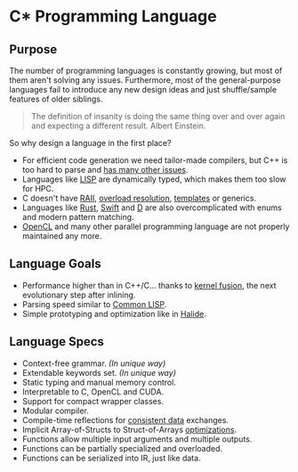 # C* Programming Language

## Purpose

The number of programming languages is constantly growing, but most of them aren't solving any issues. Furthermore, most of the general-purpose languages fail to introduce any new design ideas and just shuffle/sample features of older siblings.

> The definition of insanity is doing the same thing over and over again and expecting a different result. Albert Einstein.

So why design a language in the first place?

- For efficient code generation we need tailor-made compilers, but C++ is too hard to parse and [has many other issues](https://yosefk.com/c++fqa/index.html).
- Languages like [LISP](https://en.wikipedia.org/wiki/Lisp_(programming_language)) are dynamically typed, which makes them too slow for HPC.
- C doesn't have [RAII](https://en.cppreference.com/w/cpp/language/raii), [overload resolution](https://en.cppreference.com/w/cpp/language/overload_resolution), [templates](https://en.cppreference.com/w/cpp/language/templates) or generics.
- Languages like [Rust](https://www.rust-lang.org), [Swift](https://developer.apple.com/swift/) and [D](https://dlang.org) are also overcomplicated with enums and modern pattern matching.
- [OpenCL](https://www.khronos.org/opencl/) and many other parallel programming language are not properly maintained any more.

## Language Goals

- Performance higher than in C++/C... thanks to [kernel fusion](https://arxiv.org/abs/1305.1183), the next evolutionary step after inlining.
- Parsing speed similar to [Common LISP](https://lisp-lang.org).
- Simple prototyping and optimization like in [Halide](https://halide-lang.org).

## Language Specs

- Context-free grammar. *(In unique way)*
- Extendable keywords set. *(In unique way)*
- Static typing and manual memory control.
- Interpretable to C, OpenCL and CUDA.
- Support for compact wrapper classes.
- Modular compiler.
- Compile-time reflections for [consistent data](https://github.com/protocolbuffers/protobuf) exchanges.
- Implicit Array-of-Structs to Struct-of-Arrays [optimizations](https://github.com/bryancatanzaro/trove).
- Functions allow multiple input arguments and multiple outputs.
- Functions can be partially specialized and overloaded.
- Functions can be serialized into IR, just like data.
